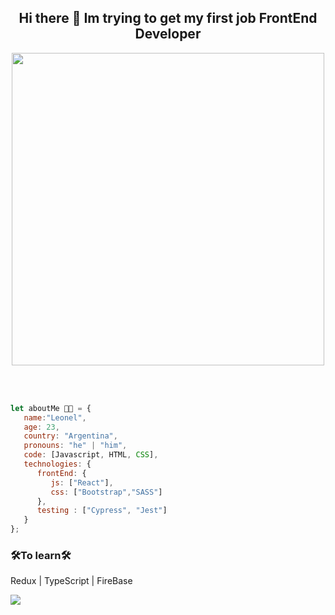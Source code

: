 <div align="center">
   <h2>Hi there 👋 Im trying to get my first job FrontEnd Developer</h2>
   <img 
        src="https://miro.medium.com/max/2400/1*VytWprd2ulmw2eIwnHMNJQ.jpeg"
        width="500px"
        heigth="auto"
   </img>
</div>

<br></br>
```javascript
let aboutMe 👨‍💻 = {
   name:"Leonel",
   age: 23,
   country: "Argentina",
   pronouns: "he" | "him",
   code: [Javascript, HTML, CSS],
   technologies: {
      frontEnd: {
         js: ["React"],
         css: ["Bootstrap","SASS"]
      },
      testing : ["Cypress", "Jest"]
   }    
};
```
### 🛠To learn🛠
 Redux | TypeScript | FireBase
 
 <img align="center" src="https://github-readme-stats.vercel.app/api/top-langs/?username=leotammaro&langs_count=10&theme=tokyonight&layout=compact" />
